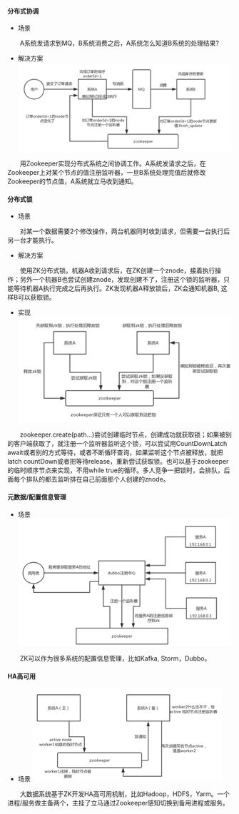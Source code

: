 #### 分布式协调
* 场景
<div style="text-indent:2em">A系统发请求到MQ，B系统消费之后，A系统怎么知道B系统的处理结果?</div>


* 解决方案
![1266003526929088608](/images/SpringCloud/1266003526929088608.png)
<div style="text-indent:2em">用Zookeeper实现分布式系统之间协调工作。A系统发请求之后，在Zookeeper上对某个节点的值注册监听器，一旦B系统处理完值后就修改Zookeeper的节点值，A系统就立马收到通知。</div>


#### 分布式锁
* 场景
<div style="text-indent:2em">对某一个数据需要2个修改操作，两台机器同时收到请求，但需要一台执行后另一台才能执行。</div>
   
   
* 解决方案
<div style="text-indent:2em">使用ZK分布式锁。机器A收到请求后，在ZK创建一个znode，接着执行操作；另外一个机器B也尝试创建znode，发现创建不了，注册这个锁的监听器，只能等待机器A执行完成之后再执行。ZK发现机器A释放锁后，ZK会通知机器B, 这样B可以获取锁。</div> 


* 实现
![1266003526971031612](/images/SpringCloud/1266003526971031612.png)
<div style="text-indent:2em">zookeeper.create(path…)尝试创建临时节点，创建成功就获取锁；如果被别的客户端获取了，就注册一个监听器监听这个锁，可以尝试用CountDownLatch await或者别的方式等待，或者不断循环查询，如果监听这个节点被释放，就把latch countDown或者把等待release，重新尝试获取锁。也可以基于zookeeper的临时顺序节点来实现，不用while true的循环。多人竞争一把锁时，会排队，后面每个排队的都去监听排在自己前面那个人创建的znode。</div>
    
    

#### 元数据/配置信息管理
* 场景
![1266003527025557509](/images/SpringCloud/1266003527025557509.png)
<div style="text-indent:2em">ZK可以作为很多系统的配置信息管理，比如Kafka, Storm，Dubbo。</div>

#### HA高可用
* 场景 
![1266003527075889206](/images/SpringCloud/1266003527075889206.png)
<div style="text-indent:2em">大数据系统基于ZK开发HA高可用机制，比如Hadoop，HDFS，Yarm。一个进程/服务做主备两个，主挂了立马通过Zookeeper感知切换到备用进程或服务。</div>
